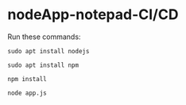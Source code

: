 # nodeApp-notepad-CI/CD

Run these commands:


`sudo apt install nodejs`


`sudo apt install npm`


`npm install`

`node app.js`

